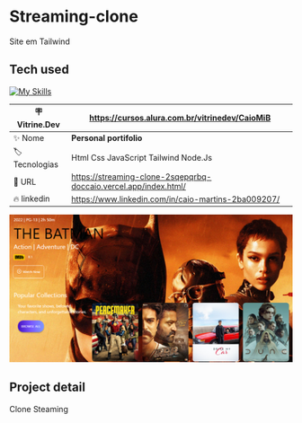 # Streaming-clone
 Site em Tailwind

 
 <h2>Tech used </h2>
 
[![My Skills](https://skillicons.dev/icons?i=html,css,tailwind,nodejs)](https://skillicons.dev)


| :placard: Vitrine.Dev | https://cursos.alura.com.br/vitrinedev/CaioMiB |
| -------------  | --- |
| :sparkles: Nome        | **Personal portifolio**
| :label: Tecnologias | Html Css JavaScript Tailwind Node.Js
| :rocket: URL         |https://streaming-clone-2sqepqrbq-doccaio.vercel.app/index.html/
| :fire: linkedin     | https://www.linkedin.com/in/caio-martins-2ba009207/

<!-- Inserir imagem com a #vitrinedev ao final do link -->
![](https://github.com/DocCaio/Streaming-clone/blob/main/img/bat.png)




## Project detail

Clone Steaming


